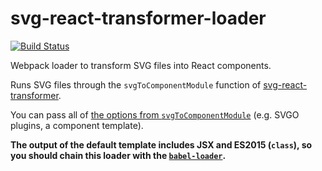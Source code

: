 # svg-react-transformer-loader

[![Build Status](https://travis-ci.org/mapbox/svg-react-transformer-loader.svg?branch=master)](https://travis-ci.org/mapbox/svg-react-transformer-loader)

Webpack loader to transform SVG files into React components.

Runs SVG files through the `svgToComponentModule` function of [svg-react-transformer](https://github.com/mapbox/svg-react-transformer).

You can pass all of [the options from `svgToComponentModule`](https://github.com/mapbox/svg-react-transformer#svgtocomponentmodule) (e.g. SVGO plugins, a component template).

**The output of the default template includes JSX and ES2015 (`class`), so you should chain this loader with the [`babel-loader`](https://github.com/babel/babel-loader).**
